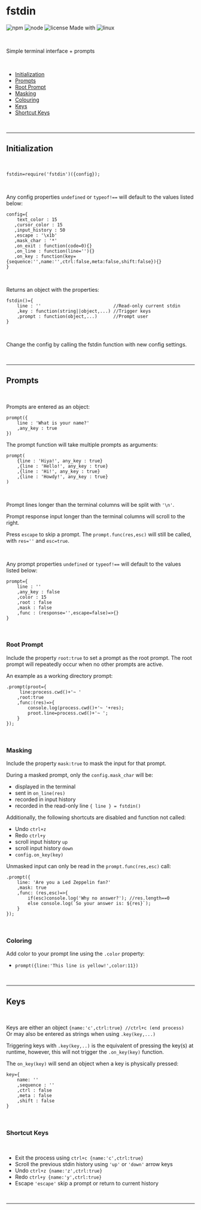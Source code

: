 # **fstdin**

![npm](https://img.shields.io/npm/v/fstdin?style=flat-square)
![node](https://img.shields.io/node/v/cu?style=flat-square)
![license](https://img.shields.io/badge/License-MIT-blue.svg)
Made with ![linux](https://img.shields.io/badge/Linux-FCC624?logo=linux&logoColor=black)

</br>

Simple terminal interface + prompts

</br>

- [Initialization](#initialization)
- [Prompts](#prompts)
- [Root Prompt](#root-prompt)
- [Masking](#masking)
- [Colouring](#coloring)
- [Keys](#keys)
- [Shortcut Keys](#shortcut-keys)

</br>

---

## Initialization

</br>

`fstdin=require('fstdin')({config});`</br>

</br>

Any config properties `undefined` or `typeof!==` will default to the values listed below:</br>

```
config={
    text_color : 15
   ,cursor_color : 15
   ,input_history : 50
   ,escape : '\x1b'
   ,mask_char : '*'
   ,on_exit : function(code=0){}
   ,on_line : function(line=''){}
   ,on_key : function(key={sequence:'',name:'',ctrl:false,meta:false,shift:false}){}
}
```

</br>

Returns an object with the properties:</br>

```
fstdin()={
    line : ''                           //Read-only current stdin
    ,key : function(string||object,...) //Trigger keys
    ,prompt : function(object,...)      //Prompt user
}
```

</br>

Change the config by calling the fstdin function with new config settings.

</br>

---

## Prompts

</br>

Prompts are entered as an object:</br>

```
prompt({
    line : 'What is your name?'
    ,any_key : true
})
```

The prompt function will take multiple prompts as arguments:</br>

```
prompt(
    {line : 'Hiya!', any_key : true}
    ,{line : 'Hello!', any_key : true}
    ,{line : 'Hi!', any_key : true}
    ,{line : 'Howdy!', any_key : true}
)
```

</br>

Prompt lines longer than the terminal columns will be split with `'\n'`.</br>

Prompt response input longer than the terminal columns will scroll to the right.</br>

Press `escape` to skip a prompt. The `prompt.func(res,esc)` will still be called, with `res=''` and `esc=true`.

</br>

Any prompt properties `undefined` or `typeof!==` will default to the values listed below:</br>

```
prompt={
    line : ''
    ,any_key : false
    ,color : 15
    ,root : false
    ,mask : false
    ,func : (response='',escape=false)=>{}
}
```

</br>

### Root Prompt

Include the property `root:true` to set a prompt as the root prompt. The root prompt will repeatedly occur when no other prompts are active.</br>

An example as a working directory prompt:</br>

```
.prompt(proot={
     line:process.cwd()+'~ '
    ,root:true
    ,func:(res)=>{
        console.log(process.cwd()+'~ '+res);
        proot.line=process.cwd()+'~ ';
    }
});
```

</br>

### Masking

Include the property `mask:true` to mask the input for that prompt.</br>

During a masked prompt, only the `config.mask_char` will be:</br>

- displayed in the terminal
- sent in `on_line(res)`
- recorded in input history
- recorded in the read-only line `{ line } = fstdin()`

Additionally, the following shortcuts are disabled and function not called:

- Undo `ctrl+z`
- Redo `ctrl+y`
- scroll input history `up`
- scroll input history `down`
- `config.on_key(key)`

Unmasked input can only be read in the `prompt.func(res,esc)` call:</br>

```
.prompt({
    line: 'Are you a Led Zeppelin fan?'
    ,mask: true
    ,func: (res,esc)=>{
        if(esc)console.log('Why no answer?'); //res.length==0
        else console.log(`So your answer is: ${res}`);
    }
});
```

</br>

### Coloring

Add color to your prompt line using the `.color` property:</br>
- `prompt({line:'This line is yellow!',color:11})`</br>

</br>

---

## Keys

</br>

Keys are either an object `{name:'c',ctrl:true} //ctrl+c (end process)`</br>
Or may also be entered as strings when using `.key(key,...)`</br>

Triggering keys with `.key(key,..)` is the equivalent of pressing the key(s) at runtime, however, this will not trigger the `.on_key(key)` function.</br>

The `on_key(key)` will send an object when a key is physically pressed:</br>

```
key={
    name: ''
    ,sequence : ''
    ,ctrl : false
    ,meta : false
    ,shift : false
}
```

</br>

### Shortcut Keys

</br>

- Exit the process using `ctrl+c {name:'c',ctrl:true}`
- Scroll the previous stdin history using `'up'` or `'down'` arrow keys
- Undo `ctrl+z {name:'z',ctrl:true}`
- Redo `ctrl+y {name:'y',ctrl:true}`
- Escape `'escape'` skip a prompt or return to current history

</br>

---
